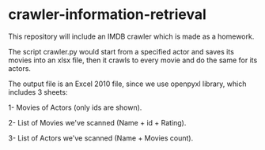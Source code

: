 # crawler-information-retrieval

This repository will include an IMDB crawler which is made as a homework.

The script crawler.py would start from a specified actor and saves its movies into an xlsx file,
then it crawls to every movie and do the same for its actors.

The output file is an Excel 2010 file, since we use openpyxl library, which includes 3 sheets:

1- Movies of Actors (only ids are shown).

2- List of Movies we've scanned (Name + id + Rating).

3- List of Actors we've scanned (Name + Movies count).
